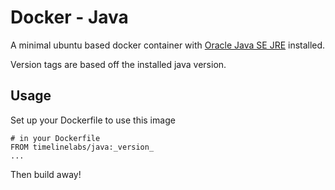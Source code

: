 # Docker - Java

A minimal ubuntu based docker container with [Oracle Java SE JRE](http://www.oracle.com/technetwork/java/javase/downloads/index-jsp-138363.html) installed.

Version tags are based off the installed java version.

## Usage

Set up your Dockerfile to use this image

```
# in your Dockerfile
FROM timelinelabs/java:_version_
...
```

Then build away!